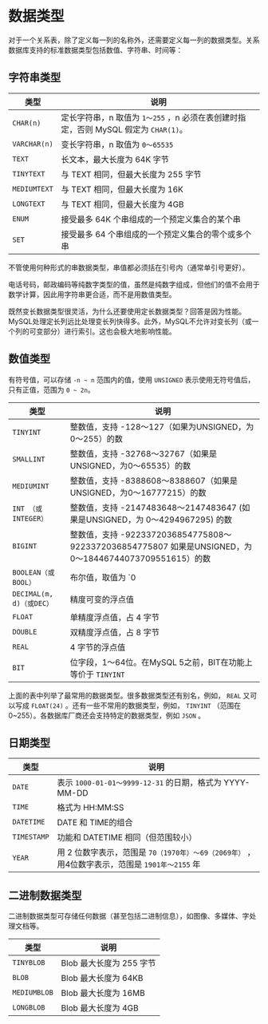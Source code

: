 
# 数据类型

对于一个关系表，除了定义每一列的名称外，还需要定义每一列的数据类型。关系数据库支持的标准数据类型包括数值、字符串、时间等：

## 字符串类型

类型 | 说明
-- | --
`CHAR(n)` | 定长字符串，n 取值为 `1～255` ，n 必须在表创建时指定，否则 MySQL 假定为 `CHAR(1)`。
`VARCHAR(n)` | 变长字符串，n 取值为 `0～65535`
`TEXT` | 长文本，最大长度为 64K 字节
`TINYTEXT` | 与 TEXT 相同，但最大长度为 255 字节
`MEDIUMTEXT` | 与 TEXT 相同，但最大长度为 16K
`LONGTEXT` | 与 TEXT 相同，但最大长度为 4GB
`ENUM` | 接受最多 64K 个串组成的一个预定义集合的某个串
`SET` | 接受最多 64 个串组成的一个预定义集合的零个或多个串

不管使用何种形式的串数据类型，串值都必须括在引号内（通常单引号更好）。

电话号码，邮政编码等纯数字类型的值，虽然是纯数字组成，但他们的值不会用于数学计算，因此用字符串更合适，而不是用数值类型。

既然变长数据类型很灵活，为什么还要使用定长数据类型？回答是因为性能。MySQL处理定长列远比处理变长列快得多。此外，MySQL不允许对变长列（或一个列的可变部分）进行索引。这也会极大地影响性能。

## 数值类型

有符号值，可以存储 `-n ~ n` 范围内的值，使用 `UNSIGNED` 表示使用无符号值后，只有正值，范围为 `0 ~ 2n`。

类型 | 说明
-- | --
`TINYINT` | 整数值，支持 -128～127（如果为UNSIGNED，为 0～255）的数
`SMALLINT` | 整数值，支持 -32768～32767（如果是UNSIGNED，为0～65535）的数
`MEDIUMINT` | 整数值，支持 -8388608～8388607（如果是UNSIGNED，为0～16777215）的数
`INT （或INTEGER）` | 整数值，支持 -2147483648～2147483647 (如果是UNSIGNED，为 0～4294967295) 的数
`BIGINT` | 整数值，支持 -9223372036854775808～9223372036854775807 如果是UNSIGNED，为0～18446744073709551615）的数
`BOOLEAN（或BOOL）` | 布尔值，取值为 `0 | 1`
`DECIMAL(m, d)（或DEC）` | 精度可变的浮点值
`FLOAT` | 单精度浮点值，占 4 字节
`DOUBLE` | 双精度浮点值，占 8 字节
`REAL` | 4 字节的浮点值
`BIT` | 位字段，1～64位。在MySQL 5之前，BIT在功能上等价于 `TINYINT`

上面的表中列举了最常用的数据类型。很多数据类型还有别名，例如， `REAL` 又可以写成 `FLOAT(24)` 。还有一些不常用的数据类型，例如， `TINYINT` （范围在0~255）。各数据库厂商还会支持特定的数据类型，例如 `JSON` 。

## 日期类型

类型 | 说明
-- | --
`DATE` |  表示 `1000-01-01～9999-12-31` 的日期，格式为 YYYY-MM-DD
`TIME` | 格式为 HH:MM:SS
`DATETIME` | DATE 和 TIME的组合
`TIMESTAMP` | 功能和 DATETIME 相同（但范围较小）
`YEAR` | 用 2 位数字表示，范围是 `70（1970年）～69（2069年）` ，用4位数字表示，范围是 `1901年～2155` 年

## 二进制数据类型

二进制数据类型可存储任何数据（甚至包括二进制信息），如图像、多媒体、字处理文档等。

类型 | 说明
-- | --
`TINYBLOB` | Blob 最大长度为 255 字节
`BLOB` | Blob 最大长度为 64KB
`MEDIUMBLOB` | Blob 最大长度为 16MB
`LONGBLOB` | Blob 最大长度为 4GB
